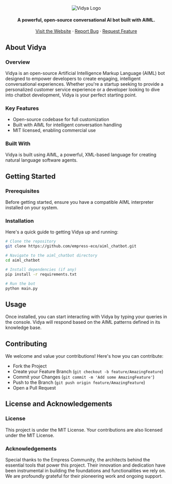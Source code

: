 <div align="center">
  <img src="https://grow.empress.eco/uploads/default/original/2X/1/1f1e1044d3864269d2a613577edb9763890422ab.png" alt="Vidya Logo">
  <h4 align="center">
    A powerful, open-source conversational AI bot built with AIML.
  </h4>
  <p align="center">
    <a href="https://empress.eco/">Visit the Website</a>
    ·
    <a href="https://github.com/empress-eco/aiml_chatbot/issues">Report Bug</a>
    ·
    <a href="https://github.com/empress-eco/aiml_chatbot/issues">Request Feature</a>
  </p>
</div>

## About Vidya

### Overview
Vidya is an open-source Artificial Intelligence Markup Language (AIML) bot designed to empower developers to create engaging, intelligent conversational experiences. Whether you're a startup seeking to provide a personalized customer service experience or a developer looking to dive into chatbot development, Vidya is your perfect starting point.

### Key Features
- Open-source codebase for full customization
- Built with AIML for intelligent conversation handling
- MIT licensed, enabling commercial use

### Built With
Vidya is built using AIML, a powerful, XML-based language for creating natural language software agents.

## Getting Started

### Prerequisites
Before getting started, ensure you have a compatible AIML interpreter installed on your system.

### Installation
Here's a quick guide to getting Vidya up and running:

```sh
# Clone the repository
git clone https://github.com/empress-eco/aiml_chatbot.git

# Navigate to the aiml_chatbot directory
cd aiml_chatbot

# Install dependencies (if any)
pip install -r requirements.txt

# Run the bot
python main.py
```

## Usage
Once installed, you can start interacting with Vidya by typing your queries in the console. Vidya will respond based on the AIML patterns defined in its knowledge base.

## Contributing
We welcome and value your contributions! Here's how you can contribute:

- Fork the Project
- Create your Feature Branch (`git checkout -b feature/AmazingFeature`)
- Commit your Changes (`git commit -m 'Add some AmazingFeature'`)
- Push to the Branch (`git push origin feature/AmazingFeature`)
- Open a Pull Request

## License and Acknowledgements

### License
This project is under the MIT License. Your contributions are also licensed under the MIT License.

### Acknowledgements
Special thanks to the Empress Community, the architects behind the essential tools that power this project. Their innovation and dedication have been instrumental in building the foundations and functionalities we rely on. We are profoundly grateful for their pioneering work and ongoing support.